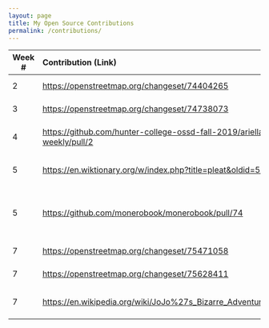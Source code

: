 ```yaml
---
layout: page
title: My Open Source Contributions
permalink: /contributions/
---
```


<!--
Type of the contribution should be "Wikipedia edit", "OpenStreet Map feature", "Project Documentation", "Project Code", "Blog Edit", etc.

The description should include a brief summary of what you did.

Replace the first row below with your contribution.

-->


| Week #       | Contribution (Link)  | Type  | Description |
|---|:---|:---|:---|
|  2   | https://openstreetmap.org/changeset/74404265 | OSM Feature | added church |
|  3   | https://openstreetmap.org/changeset/74738073 | OSM Feature | added bench |
|  4   | https://github.com/hunter-college-ossd-fall-2019/ariella879-weekly/pull/2 | Blog Edit | deleted unnecesary lines |
|  5   | https://en.wiktionary.org/w/index.php?title=pleat&oldid=54313932 | Wiktionary Edit | added pronunciation to word |
|  5   | https://github.com/monerobook/monerobook/pull/74 | Pull Request Accepted and Merged | spelling, capitalization, and punctuation fixed |
|  7   | https://openstreetmap.org/changeset/75471058 | OSM Feature | added bench |
|  7   | https://openstreetmap.org/changeset/75628411 | OSM Feature | added bench |
|  7   | https://en.wikipedia.org/wiki/JoJo%27s_Bizarre_Adventure_(video_game) | Wikipedia Edit | edited for clearer wording |

